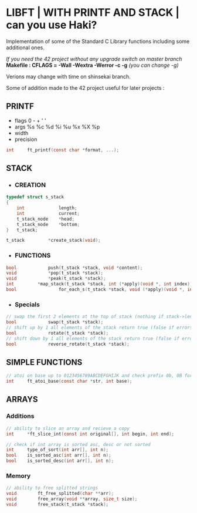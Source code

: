 # LIBFT | WITH PRINTF AND STACK | can you use Haki?

Implementation of some of the Standard C Library functions including some additional ones.

_If you need the 42 project without any upgrade switch on master branch_
**Makefile : CFLAGS = -Wall -Wextra -Werror -c -g** _(you can change -g)_

Verions may change with time on shinsekai branch.

Some of addition made to the 42 project useful for later projects : 

## PRINTF

- flags 0 - + ' '
- args  %s %c %d %i %u %x %X %p
- width
- precision
```c
int		ft_printf(const char *format, ...);
```

## STACK

- ### CREATION
```c
typedef struct s_stack
{
	int				length;
	int				current;
	t_stack_node	*head;
	t_stack_node	*bottom;
}	t_stack;

t_stack			*create_stack(void);
```
- ### FUNCTIONS
```c
bool			push(t_stack *stack, void *content);
void			*pop(t_stack *stack);
void			*peak(t_stack *stack);
int			*map_stack(t_stack *stack, int (*apply)(void *, int index));
bool		        for_each_s(t_stack *stack, void (*apply)(void *, int i));
```
- ### Specials
```c
// swap the first 2 elements at the top of stack (nothing if stack->length <= 1)
bool			swap(t_stack *stack);
// shift up by 1 all elements of the stack return true (false if errors)
bool			rotate(t_stack *stack);
// shift down by 1 all elements of the stack return true (false if errors)
bool			reverse_rotate(t_stack *stack);
```

## SIMPLE FUNCTIONS
```c
// atoi on base up to 0123456789ABCDEFGHIJK and check prefix 0b, 0B for base 2 and 0x, 0X for base 16
int		ft_atoi_base(const char *str, int base);
```

## ARRAYS
### Additions
```c
// ability to slice an array and recieve a copy
int		*ft_slice_int(const int original[], int begin, int end);

// check if int array is sorted asc, desc or not sorted
int		type_of_sort(int arr[], int n);
bool	is_sorted_asc(int arr[], int n);
bool	is_sorted_desc(int arr[], int n);
```
### Memory
```c
// ability to free splitted strings 
void		ft_free_splitted(char **arr);
void		free_array(void **array, size_t size);
void		free_stack(t_stack *stack);
```
